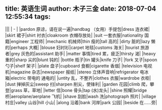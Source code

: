 title: 英语生词
author: 木子三金
date: 2018-07-04 12:55:34
tags:
---
|||
| - |
|pardon  原谅，请在说一遍|handbag  （女用）手提包|dress  连衣裙|
|skirt  裙子|shirt  衬衣|cloakroom  衣帽存放处|
|suit  一套衣服|nationality  国籍|engineer  工程师|
|mechanic  机械师|thin  瘦的|tall  高的|
|dirty  脏的|lazy  懒的|perhaps  大概|
|blouse  妇衬衫|carpet  地毯|customs  海关|
|tourist  旅游者|grey  灰色的|assistant  助手|
|matter  事情|tired  累，疲乏|thirsty  渴|
|heavy  重的|sharp  尖的|blunt  钝的|
|bottle  瓶子|tin  罐头|knife  刀子|
|fork  叉子|spoon  勺子|shelf 架子|
|plate  盘子|cupboard  食橱|cigarette  香烟|
|television  电视机|magazine  杂志|newspaper  报纸|
|stereo  立体声音响|refrigerator  电冰箱|electric  带电的 通电的|
|untity  乱，不整齐|clothes  衣服|wardrobe  衣柜|
|dust  掸掉灰尘|sweep  扫|sharpen  削尖，使锋利|
|garden  花园|climb  爬，攀登|grass  草，草地|
|letter  信|bone  骨头|tap  (水)龙头|
|shine  照耀|bridge  桥|aeroplane/aerplane  飞机|
|shave  刮脸|wash  洗|photograph  照片|
|village  村庄|valley  山谷|hill  小山|
|along  沿着|bank  河岸|park  公园|
|beside  在......旁|